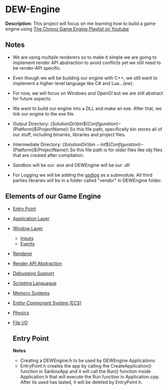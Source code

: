 # DEW-Engine
**Description:** This project will focus on me learning how to build a game engine using [The Chrono Game Engine Playlist on Youtube](https://youtube.com/playlist?list=PLlrATfBNZ98dC-V-N3m0Go4deliWHPFwT&si=GPZ5s0109yT-QrVI)

## Notes
- We are using multiple renderers so to make it simple we are going to implement render API abstraction to avoid conflicts yet we still need to be render-API specific.

- Even though we will be building our engine with C++, we still want to implement a higher-level language like C# and Lua...(ew).

- For now, we will focus on Windows and OpenGl but we are still abstract for future aspects.

- We want to build our engine into a DLL and make an exe. After that, we link our engine to the exe file.

- Output Directory: $(SolutionDir)bin\$(Configuration)-$(Platform)\$(ProjectName)\ So this file path, specifically bin stores all of our stuff, including binaries, libraries and project files.
- Intermediate Directory: $(SolutionDir)bin-int\$(Configuration)-$(Platform)\$(ProjectName)\ So this file path is for older files like obj files that are created after compilation.

- Sandbox will be our .exe and DEWEngine will be our .dll

- For Logging we will be adding the [spdlog](https://github.com/gabime/spdlog) as a submodule. All third parties libraries will be in a folder called "vendor" in DEWEngine folder.

## Elements of our Game Engine
- [Entry Point](#entry-point)
- [Application Layer](#application-layer)
- [Window Layer](#window-layer)
  - [Inputs](#inputs)
  - [Events](#events)
- [Renderer](#renderer)
- [Render API Abstraction](#render-api-abstraction)
- [Debugging Support](#debugging-support)
- [Scripting Languague](#scripting-language)
- [Memory Systems](#memory-systems)
- [Entity-Component System (ECS)](#entity-component-system-(ecs))
- [Physics](#physics)
- [File I/O](#file-i/o)

  ## Entry Point
  **Notes**
  - Creating a DEWEngine.h to be used by DEWEngine Applications
  - EntryPoint.h creates the app by calling the CreateApplication() function in SanboxApp and it will call the Run() function inside Application.h that will execute the Run function in Application.cpp. After its used has lasted, it will be deleted by EntryPoint.h.
